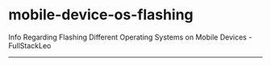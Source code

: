 # mobile-device-os-flashing

Info Regarding Flashing Different Operating Systems on Mobile Devices - FullStackLeo

___
